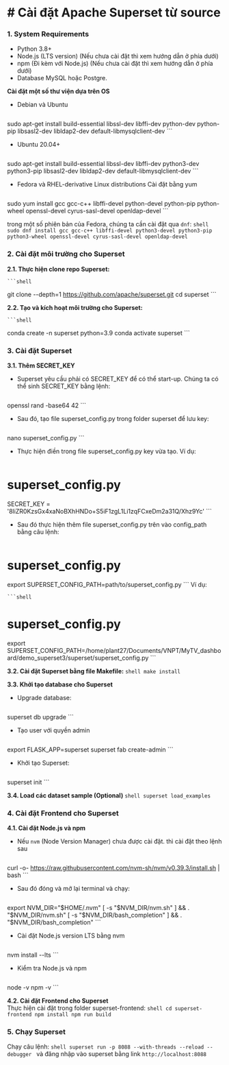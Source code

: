 # # Cài đặt Apache Superset từ source

### 1. System Requirements

* Python 3.8+
* Node.js (LTS version) (Nếu chưa cài đặt thì xem hướng dẫn ở phía dưới)
* npm (Đi kèm với Node.js) (Nếu chưa cài đặt thì xem hướng dẫn ở phía dưới)
* Database MySQL hoặc Postgre.

**Cài đặt một số thư viện dựa trên OS**
* Debian và Ubuntu
    ```shell
sudo apt-get install build-essential libssl-dev libffi-dev python-dev python-pip libsasl2-dev libldap2-dev default-libmysqlclient-dev
    ```
    
* Ubuntu 20.04+
    ```shell
sudo apt-get install build-essential libssl-dev libffi-dev python3-dev python3-pip libsasl2-dev libldap2-dev default-libmysqlclient-dev
    ```
    
* Fedora và RHEL-derivative Linux distributions
Cài đặt bằng yum
    ```shell
sudo yum install gcc gcc-c++ libffi-devel python-devel python-pip python-wheel openssl-devel cyrus-sasl-devel openldap-devel
    ```
    
trong một số phiên bản của Fedora, chúng ta cần cài đặt qua `dnf`:
    ```shell
sudo dnf install gcc gcc-c++ libffi-devel python3-devel python3-pip python3-wheel openssl-devel cyrus-sasl-devel openldap-devel
    ```
    


### 2. Cài đặt môi trường cho Superset

**2.1. Thực hiện clone repo Superset:**

    ```shell
git clone --depth=1  https://github.com/apache/superset.git
cd superset
    ```

**2.2. Tạo và kích hoạt môi trường cho Superset:**

    ```shell
conda create -n superset python=3.9
conda activate superset
    ```
### 3. Cài đặt Superset

**3.1. Thêm SECRET_KEY** 
* Superset yêu cầu phải có SECRET_KEY để có thể start-up. Chúng ta có thể sinh SECRET_KEY bằng lệnh:
    ```shell
openssl rand -base64 42
    ```
    
* Sau đó, tạo file superset_config.py trong folder superset để lưu key:

    ```shell
nano superset_config.py
    ```
    
* Thực hiện điền trong file superset_config.py key vừa tạo. Ví dụ:
    ```shell
# superset_config.py
SECRET_KEY = '8liZR0KzsGx4xaNoBXhHNDo+S5iF1zgL1Li1zqFCxeDm2a31Q/Xhz9Yc'
    ```
    
* Sau đó thực hiện thêm file superset_config.py trên vào config_path bằng câu lệnh:
    ```shell
# superset_config.py
export SUPERSET_CONFIG_PATH=path/to/superset_config.py
    ```
Ví dụ: 

    ```shell
# superset_config.py
export SUPERSET_CONFIG_PATH=/home/plant27/Documents/VNPT/MyTV_dashboard/demo_superset3/superset/superset_config.py
    ```

**3.2. Cài đặt Superset bằng file Makefile:**
    ```shell
make install
    ```
    
**3.3. Khởi tạo database cho Superset**

* Upgrade database:
    ```shell
superset db upgrade
    ```
    
* Tạo user với quyền admin
    ```shell
export FLASK_APP=superset
superset fab create-admin
    ```
    
* Khởi tạo Superset:
    ```shell
superset init
    ```
    
**3.4. Load các dataset sample (Optional)**
    ```shell
superset load_examples
    ```
    
### 4. Cài đặt Frontend cho Superset

**4.1. Cài đặt Node.js và npm**

* Nếu `nvm` (Node Version Manager) chưa được cài đặt. thì cài đặt theo lệnh sau
    ```shell
curl -o- https://raw.githubusercontent.com/nvm-sh/nvm/v0.39.3/install.sh | bash
    ```
* Sau đó đóng và mở lại terminal và chạy:
    ```shell
export NVM_DIR="$HOME/.nvm"
[ -s "$NVM_DIR/nvm.sh" ] && \. "$NVM_DIR/nvm.sh"
[ -s "$NVM_DIR/bash_completion" ] && \. "$NVM_DIR/bash_completion"
    ```

* Cài đặt Node.js version LTS bằng nvm
    ```shell
nvm install --lts
    ```
* Kiểm tra Node.js và npm
    ```shell
node -v
npm -v
    ```

**4.2. Cài đặt Frontend cho Superset**    
Thực hiện cài đặt trong folder superset-frontend:
    ```shell
cd superset-frontend
npm install
npm run build
    ```
    
### 5. Chạy Superset
Chạy câu lệnh: 
    ```shell
superset run -p 8088 --with-threads --reload --debugger
    ```
và đăng nhập vào superset bằng link `http://localhost:8088`